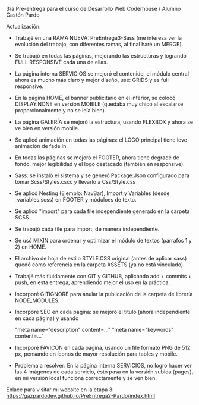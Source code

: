 3ra Pre-entrega para el curso de Desarrollo Web Coderhouse / Alumno Gastón Pardo

Actualización:

- Trabajé en una RAMA NUEVA: PreEntrega3-Sass (me interesa ver la evolución del trabajo, con diferentes ramas, al final haré un MERGE).
- Se trabajó en todas las páginas, mejorando las estructuras y logrando FULL RESPONSIVE cada una de ellas.
- La página interna SERVICIOS se mejoró el contenido, el módulo central ahora es mucho más claro y mejor diseño, usé: GRIDS y es full responsive.
- En la página HOME, el banner publicitario en el inferior, se colocó DISPLAY:NONE en versión MOBILE (quedaba muy chico al escalarse proporcionalmente y no se leía bien).
- La página GALERÍA se mejoró la estructura, usando FLEXBOX y ahora se ve bien en versión mobile.
- Se aplicó animación en todas las páginas: el LOGO principal tiene leve animación de fade in.
- En todas las páginas se mejoró el FOOTER, ahora tiene degradé de fondo. mejor legibilidad y el logo destacado (también en responsive).

- Sass: se instaló el sistema y se generó Package:Json configurado para tomar Scss/Styles.cscc y llevarlo a Css/Style.css
- Se aplicó Nesting (Ejemplo: NavBar), Import y Variables (desde _variables.scss) en FOOTER y móduloes de texto.
- Se aplicó "import" para cada file independiente generado en la carpeta SCSS.
- Se trabajó cada file para import, de manera independiente.
- Se usó MIXIN para ordenar y optimizar el módulo de textos (párrafos 1 y 2) en HOME.
- El archivo de hoja de estilo STYLE.CSS original (antes de aplicar sass) quedó como referencia en la carpeta ASSETS (ya no está vinculado).
- Trabajé más fluidamente con GIT y GITHUB, aplicando add + commits + push, en esta entrega, aprendiendo mejor el uso en la práctica.
- Incorporé GITIGNORE para anular la publicación de la carpeta de librería NODE_MODULES.

- Incorporé SEO en cada página: se mejoró el título (ahora independiente en cada página) y usando 

  "meta name="description" content=..."
  "meta name="keywords" content=..."

- Incorporé FAVICON en cada página, usando un file formato PNG de 512 px, pensando en íconos de mayor resolución para tables y mobile.

* Problema a resolver: En la página interna SERVICIOS, no logro hacer ver las 4 imágenes de cada servicio, ésto pasa en la versión subida (pages), en mi versión local funciona correctamente y se ven bien.

Enlace para visitar mi website en la etapa 3: https://gazpardodev.github.io/PreEntrega2-Pardo/index.html


